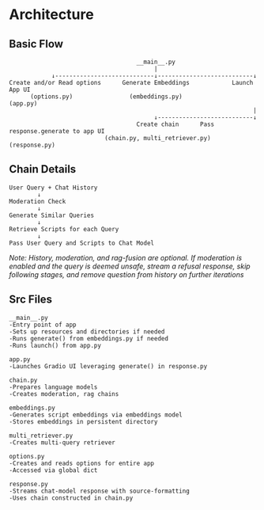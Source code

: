 # Architecture

## Basic Flow

                                        __main__.py
                                             |
                ↓----------------------------↓---------------------------↓
    Create and/or Read options      Generate Embeddings            Launch App UI
          (options.py)                (embeddings.py)                (app.py)
                                                                         |
                                             ↓---------------------------↓
                                        Create chain      Pass response.generate to app UI
                               (chain.py, multi_retriever.py)      (response.py)

## Chain Details

    User Query + Chat History
            ↓
    Moderation Check
            ↓
    Generate Similar Queries
            ↓
    Retrieve Scripts for each Query
            ↓
    Pass User Query and Scripts to Chat Model

<i>Note: History, moderation, and rag-fusion are optional. If moderation is enabled and the query is deemed unsafe, stream a refusal response, skip following stages, and remove question from history on further iterations</i>

## Src Files

    __main__.py
    -Entry point of app
    -Sets up resources and directories if needed
    -Runs generate() from embeddings.py if needed
    -Runs launch() from app.py

    app.py
    -Launches Gradio UI leveraging generate() in response.py

    chain.py
    -Prepares language models
    -Creates moderation, rag chains

    embeddings.py
    -Generates script embeddings via embeddings model
    -Stores embeddings in persistent directory

    multi_retriever.py
    -Creates multi-query retriever

    options.py
    -Creates and reads options for entire app
    -Accessed via global dict

    response.py
    -Streams chat-model response with source-formatting
    -Uses chain constructed in chain.py